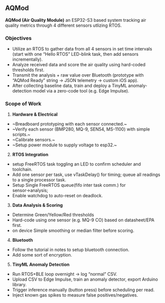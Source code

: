## AQMod
**AQMod (Air Quality Module)** an ESP32-S3 based system tracking air quality metrics through 4 different sensors utlizing RTOS.

### Objectives
- Utilize an RTOS to gather data from all 4 sensors in set time intervals (start with one “Hello RTOS” LED-blink task, then add sensors incrementally).
- Analyze received data and score the air quality using hard-coded thresholds first.
- Transmit the analysis + raw value over Bluetooth (prototype with “AQMod Ready” string → JSON telemetry → custom iOS app).
- After collecting baseline data, train and deploy a TinyML anomaly-detection model via a zero-code tool (e.g. Edge Impulse).

### Scope of Work
1. **Hardware & Electrical**
- ~Breadboard prototyping with each sensor connected.~
- ~Verify each sensor (BMP280, MQ-9, SEN54, MS-1100) with simple scripts.~
- ~Calibrate sensors.~
- ~Setup power module to supply voltage to esp32.~

2. **RTOS Integration**
- setup FreeRTOS task toggling an LED to confirm scheduler and toolchain.
- Add one sensor per task, use vTaskDelay() for timing; queue all readings to a single processor task.
- Setup Single FreeRTOS queue(fifo inter task comm.) for sensor→analysis; 
- Enable watchdog to auto-reset on deadlock.

3. **Data Analysis & Scoring**
- Determine Green/Yellow/Red thresholds
- Hard-code using one sensor (e.g. MQ-9 CO) based on datasheet/EPA first.
- on device Simple smoothing or median filter before scoring.

4. **Bluetooth**
- Follow the tutorial in notes to setup bluetooth connection.
- Add some sort of encryption.

5. **TinyML Anomaly Detection**
- Run RTOS+BLE loop overnight → log “normal” CSV.
- Upload CSV to Edge Impulse, train an anomaly detector, export Arduino library.
- Trigger inference manually (button press) before scheduling per read.
- Inject known gas spikes to measure false positives/negatives.

